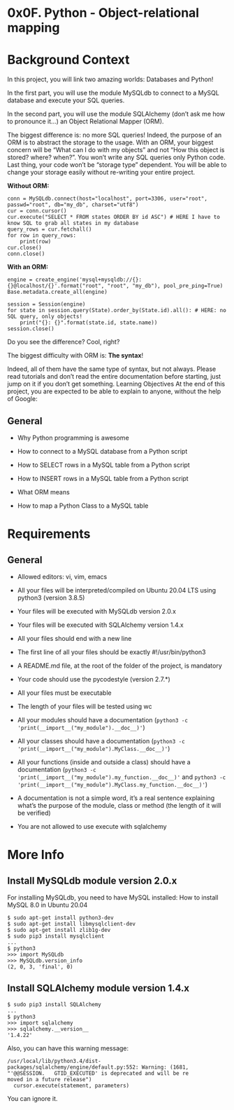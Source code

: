 
# 0x0F. Python - Object-relational mapping

# Background Context
In this project, you will link two amazing worlds: Databases and Python!

In the first part, you will use the module MySQLdb to connect to a MySQL database and execute your SQL queries.

In the second part, you will use the module SQLAlchemy (don’t ask me how to pronounce it…) an Object Relational Mapper (ORM).

The biggest difference is: no more SQL queries! Indeed, the purpose of an ORM is to abstract the storage to the usage. With an ORM, your biggest concern will be “What can I do with my objects” and not “How this object is stored? where? when?”. You won’t write any SQL queries only Python code. Last thing, your code won’t be “storage type” dependent. You will be able to change your storage easily without re-writing your entire project.

**Without ORM:**

    conn = MySQLdb.connect(host="localhost", port=3306, user="root", passwd="root", db="my_db", charset="utf8")
    cur = conn.cursor()
    cur.execute("SELECT * FROM states ORDER BY id ASC") # HERE I have to know SQL to grab all states in my database
    query_rows = cur.fetchall()
    for row in query_rows:
        print(row)
    cur.close()
    conn.close()

**With an ORM:**

    engine = create_engine('mysql+mysqldb://{}:{}@localhost/{}'.format("root", "root", "my_db"), pool_pre_ping=True)
    Base.metadata.create_all(engine)

    session = Session(engine)
    for state in session.query(State).order_by(State.id).all(): # HERE: no SQL query, only objects!
        print("{}: {}".format(state.id, state.name))
    session.close()

Do you see the difference? Cool, right?

The biggest difficulty with ORM is: **The syntax**!

Indeed, all of them have the same type of syntax, but not always. Please read tutorials and don’t read the entire documentation before starting, just jump on it if you don’t get something.
Learning Objectives
At the end of this project, you are expected to be able to explain to anyone, without the help of Google:

## General

* Why Python programming is awesome

* How to connect to a MySQL database from a Python script

* How to SELECT rows in a MySQL table from a Python script

* How to INSERT rows in a MySQL table from a Python script

* What ORM means

* How to map a Python Class to a MySQL table
# Requirements
## General

* Allowed editors: vi, vim, emacs

* All your files will be interpreted/compiled on Ubuntu 20.04 LTS using python3 (version 3.8.5)

* Your files will be executed with MySQLdb version 2.0.x

* Your files will be executed with SQLAlchemy version 1.4.x

* All your files should end with a new line

* The first line of all your files should be exactly #!/usr/bin/python3

* A README.md file, at the root of the folder of the project, is mandatory

* Your code should use the pycodestyle (version 2.7.*)

* All your files must be executable

* The length of your files will be tested using wc

* All your modules should have a documentation (`python3 -c 'print(__import__("my_module").__doc__)'`)

* All your classes should have a documentation (`python3 -c 'print(__import__("my_module").MyClass.__doc__)'`)

* All your functions (inside and outside a class) should have a documentation (`python3 -c 'print(__import__("my_module").my_function.__doc__)'` and `python3 -c 'print(__import__("my_module").MyClass.my_function.__doc__)'`)

* A documentation is not a simple word, it’s a real sentence explaining what’s the purpose of the module, class or method (the length of it will be verified)

* You are not allowed to use execute with sqlalchemy
# More Info
## Install MySQLdb module version 2.0.x
For installing MySQLdb, you need to have MySQL installed: How to install MySQL 8.0 in Ubuntu 20.04

    $ sudo apt-get install python3-dev
    $ sudo apt-get install libmysqlclient-dev
    $ sudo apt-get install zlib1g-dev
    $ sudo pip3 install mysqlclient
    ...
    $ python3
    >>> import MySQLdb
    >>> MySQLdb.version_info 
    (2, 0, 3, 'final', 0)
## Install SQLAlchemy module version 1.4.x
    $ sudo pip3 install SQLAlchemy
    ...
    $ python3
    >>> import sqlalchemy
    >>> sqlalchemy.__version__ 
    '1.4.22'
Also, you can have this warning message:

    /usr/local/lib/python3.4/dist-packages/sqlalchemy/engine/default.py:552: Warning: (1681, "'@@SESSION.   GTID_EXECUTED' is deprecated and will be re
    moved in a future release")                                                                                                                      
      cursor.execute(statement, parameters)  
You can ignore it.

